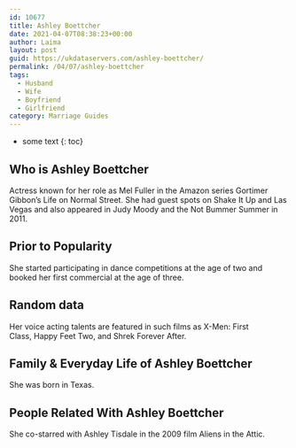 ```yaml
---
id: 10677
title: Ashley Boettcher
date: 2021-04-07T08:38:23+00:00
author: Laima
layout: post
guid: https://ukdataservers.com/ashley-boettcher/
permalink: /04/07/ashley-boettcher
tags:
  - Husband
  - Wife
  - Boyfriend
  - Girlfriend
category: Marriage Guides
---
```


* some text
{: toc}


## Who is Ashley Boettcher
                  
                  
                  
Actress known for her role as Mel Fuller in the Amazon series Gortimer Gibbon&#8217;s Life on Normal Street. She had guest spots on Shake It Up and Las Vegas and also appeared in Judy Moody and the Not Bummer Summer in 2011.
                  
              
            
              
            
                
                
                
## Prior to Popularity
                  
                  
                  
She started participating in dance competitions at the age of two and booked her first commercial at the age of three.
                  
              
            
              
            
                
                
                
## Random data
                  
                  
                  
Her voice acting talents are featured in such films as X-Men: First Class, Happy Feet Two, and Shrek Forever After.
                  
              
            
              
            
                
                
                
## Family & Everyday Life of Ashley Boettcher
                  
                  
                  
She was born in Texas.
                  
              
            
              
            
                
                
                
## People Related With Ashley Boettcher
                  
                  
                  
She co-starred with Ashley Tisdale in the 2009 film Aliens in the Attic.
                  
              
            
              
            
                
              
            
              
              
            
            
              
            
          
          
          